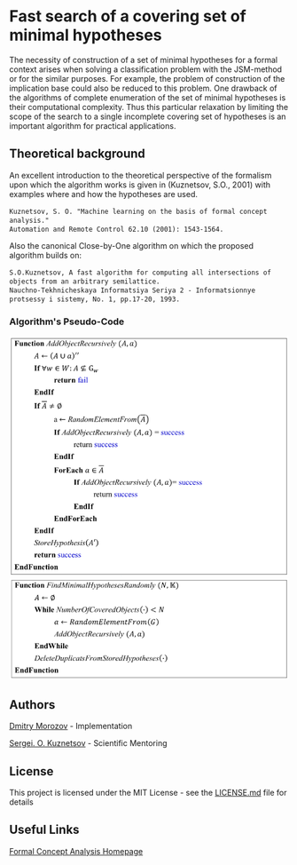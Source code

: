 # Fast search of a covering set of minimal hypotheses

The necessity of construction of a set of minimal hypotheses for a formal context arises when solving a classification problem with the JSM-method or for the similar purposes. For example, the problem of construction of the implication base could also be reduced to this problem. One drawback of the algorithms of complete enumeration of the set of minimal hypotheses is their computational complexity. Thus this particular relaxation by limiting the scope of the search to a single incomplete covering set of hypotheses is an important algorithm for practical applications.

## Theoretical background
An excellent introduction to the theoretical perspective of the formalism upon which the algorithm works is given in (Kuznetsov, S.O., 2001) with examples where and how the hypotheses are used.

```
Kuznetsov, S. O. "Machine learning on the basis of formal concept analysis."
Automation and Remote Control 62.10 (2001): 1543-1564.
```

Also the canonical Close-by-One algorithm on which the proposed algorithm builds on:

```
S.O.Kuznetsov, A fast algorithm for computing all intersections of objects from an arbitrary semilattice.
Nauchno-Tekhnicheskaya Informatsiya Seriya 2 - Informatsionnye protsessy i sistemy, No. 1, pp.17-20, 1993.
```

### Algorithm's Pseudo-Code

![Recursive function of finding minimal hypotheses](images/1.png)
![Main function](images/2.png)

## Authors

[Dmitry Morozov](https://github.com/MR0205) - Implementation

[Sergei. O. Kuznetsov](https://www.hse.ru/en/staff/skuznetsov) - Scientific Mentoring


## License

This project is licensed under the MIT License - see the [LICENSE.md](LICENSE.md) file for details


## Useful Links

[Formal Concept Analysis Homepage](http://www.upriss.org.uk/fca/fca.html)
